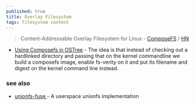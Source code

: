 ```yaml
---
published: true
title: Overlay Filesystem
tags: filesystem content
---
```

> Content-Addressable Overlay Filesystem for Linux - [ComposeFS](https://github.com/containers/composefs) / [HN](https://news.ycombinator.com/item?id=34524651)

- [Using Composefs in OSTree](https://blogs.gnome.org/alexl/2022/06/02/using-composefs-in-ostree/) - The idea is that instead of checking out a hardlinked directory and passing that on the kernel commandline we build a composefs image, enable fs-verity on it and put its filename and digest on the kernel command line instead.

### see also
- [ unionfs-fuse ](https://manpages.ubuntu.com/manpages/trusty/man8/unionfs-fuse.8.html) - A userspace unionfs implementation
